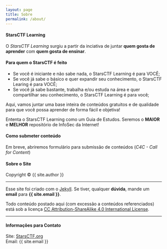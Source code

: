 ```yaml
---
layout: page
title: Sobre
permalink: /about/
---
```


#### StarsCTF Learning

O <i>StarsCTF Learning</i> surgiu a partir da inciativa de juntar <b>quem gosta de aprender</b> com <b>quem gosta de ensinar</b>.

#### Para quem o StarsCTF é feito

* Se você é iniciante e não sabe nada, o StarsCTF Learning é para VOCÊ;
* Se você já sabe o básico e quer expandir seu conhecimento, o StarsCTF Learing é para VOCÊ;
* Se você já sabe bastante, trabalha e/ou estuda na área e quer compartilhar seu conhecimento, o StarsCTF Learning é para você;

Aqui, vamos juntar uma base inteira de conteúdos gratuitos e de qualidade para que você possa aprender de forma fácil e objetiva!

Ententa o StarsCTF Learning como um Guia de Estudos. Seremos o <b>MAIOR</b> e <b>MELHOR</b> repositório de InfoSec da Internet!

#### Como submeter conteúdo

Em breve, abriremos formulário para submissão de conteúdos (<i>C4C - Call for Content</i>)

#### Sobre o Site

Copyright&nbsp;&copy;&nbsp;{{ site.author }}

- - -

Esse site foi criado com o [Jekyll](https://jekyllrb.com/).
Se tiver, qualquer <b>dúvida</b>, mande um <b>email</b> para <b>{{ site.email }}</b>.

Todo conteúdo postado aqui (com excessão a conteúdos referenciados) está sob a licença [CC Attribution-ShareAlike 4.0 International License](https://creativecommons.org/licenses/by-sa/4.0/).

- - -

#### Informações para Contato

Site: [StarsCTF.org](https://starsctf.org)<br>
Email: {{ site.email }}

